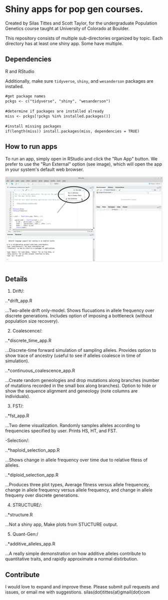 Shiny apps for pop gen courses. 
======================================

Created by Silas Tittes and Scott Taylor, for the undergraduate Population Genetics course taught at University of Colorado at Boulder. 
 
This repository consists of multiple sub-directories organized by topic. Each directory has at least one shiny app. Some have multiple. 

Dependencies
-----------

R and RStudio

Additionally, make sure `tidyverse`, `shiny`, and `wesanderson` packages are installed.

```
#get package names
pckgs <- c("tidyverse", "shiny", "wesanderson")

#determine if packages are installed already
miss <- pckgs[!pckgs %in% installed.packages()]

#install missing packages
if(length(miss)) install.packages(miss, dependencies = TRUE)
```

How to run apps
---------------

To run an app, simply open in RStudio and click the "Run App" button. We prefer to use the "Run External" option (see image), which will open the app in your system's default web browser.

![shiny_pic](shiny_run_pic.png)


Details
-------

1. Drift/:

..*drift_app.R
		
...Two-allele drift only-model. Shows flucuations in allele frequency over discrete generations. Includes option of imposing a bottleneck (without population size recovery).


2. Coalescence/: 

..*discrete_time_app.R

...Discrete-time forward simulation of sampling alleles. Provides option to show trace of ancestry (useful to see if alleles coalesce in time of simulation).

..*continuous_coalescence_app.R
	
...Create random geneologies and drop mutations along branches (number of mutations recorded in the small box along branches). Option to hide or show the sequence alignment and geneology (note columns are individuals). 


3. FST/:
	
..*fst_app.R

...Two deme visualization. Randomly samples alleles according to frequencies specified by user. Prints HS, HT, and FST. 

-Selection/:

..*haploid_selection_app.R
	
...Shows change in allele frequency over time due to relative fitess of alleles.

..*diploid_selection_app.R

...Produces three plot types, Average fitness versus allele frequencey, change in allele frequency versus allele frequency, and change in allele frequeny over discrete generations.

4. STRUCTURE/:

..*structure.R

...Not a shiny app, Make plots from STUCTURE output.

5. Quant-Gen:/

..*additive_alleles_app.R

...A really simple demonstration on how additive alleles contribute to quantitative traits, and rapidly approximate a normal distirbution.

Contribute
---------

I would love to expand and improve these. Please submit pull requests and issues, or email me with suggestions. 
silas(dot)tittes(at)gmail(dot)com

